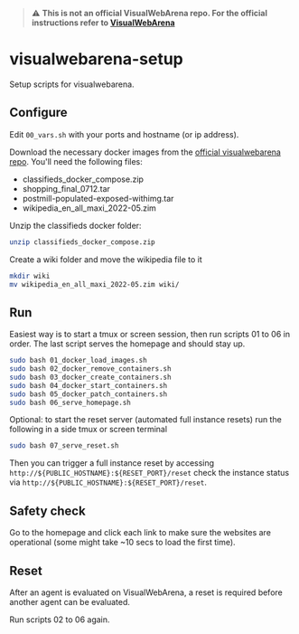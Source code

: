 > :warning: **This is not an official VisualWebArena repo. For the official instructions refer to [VisualWebArena](https://github.com/web-arena-x/visualwebarena/tree/main/environment_docker)**

# visualwebarena-setup

Setup scripts for visualwebarena.

## Configure

Edit `00_vars.sh` with your ports and hostname (or ip address).

Download the necessary docker images from the [official visualwebarena repo](https://github.com/web-arena-x/visualwebarena/tree/main/environment_docker). You'll need the following files:
- classifieds_docker_compose.zip
- shopping_final_0712.tar
- postmill-populated-exposed-withimg.tar
- wikipedia_en_all_maxi_2022-05.zim

Unzip the classifieds docker folder:
```sh
unzip classifieds_docker_compose.zip
```

Create a wiki folder and move the wikipedia file to it
```sh
mkdir wiki
mv wikipedia_en_all_maxi_2022-05.zim wiki/
```

## Run

Easiest way is to start a tmux or screen session, then run scripts 01 to 06 in order. The last script serves the homepage and should stay up.
```bash
sudo bash 01_docker_load_images.sh
sudo bash 02_docker_remove_containers.sh
sudo bash 03_docker_create_containers.sh
sudo bash 04_docker_start_containers.sh
sudo bash 05_docker_patch_containers.sh
sudo bash 06_serve_homepage.sh
```

Optional: to start the reset server (automated full instance resets) run the following in a side tmux or screen terminal
```bash
sudo bash 07_serve_reset.sh
```

Then you can trigger a full instance reset by accessing `http://${PUBLIC_HOSTNAME}:${RESET_PORT}/reset` check the instance status via `http://${PUBLIC_HOSTNAME}:${RESET_PORT}/reset`.

## Safety check

Go to the homepage and click each link to make sure the websites are operational (some might take ~10 secs to load the first time).

## Reset

After an agent is evaluated on VisualWebArena, a reset is required before another agent can be evaluated.

Run scripts 02 to 06 again.
